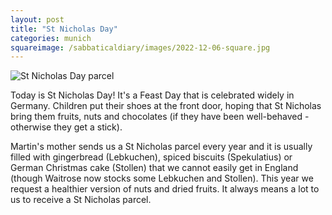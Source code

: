 ```yaml
---
layout: post
title: "St Nicholas Day"
categories: munich
squareimage: /sabbaticaldiary/images/2022-12-06-square.jpg
---
```

<img src="/sabbaticaldiary/images/2022-12-06.jpg" alt="St Nicholas Day parcel" class="center">

Today is St Nicholas Day! It's a Feast Day that is celebrated widely in Germany. Children put their shoes at the front door, hoping that St Nicholas bring them fruits, nuts and chocolates (if they have been well-behaved - otherwise they get a stick).

Martin's mother sends us a St Nicholas parcel every year and it is usually filled with gingerbread (Lebkuchen), spiced biscuits (Spekulatius) or German Christmas cake (Stollen) that we cannot easily get in England (though Waitrose now stocks some Lebkuchen and Stollen). This year we request a healthier version of nuts and dried fruits. It always means a lot to us to receive a St Nicholas parcel.